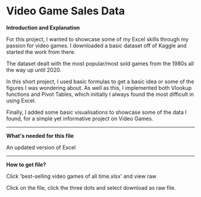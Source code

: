 # Video Game Sales Data
**Introduction and Explanation**

For this project, I wanted to showcase some of my Excel skills through my passion for video games. I downloaded a basic dataset off of Kaggle and started the work from there.

The dataset dealt with the most popular/most sold games from the 1980s all the way up until 2020.

In this short project, I used basic formulas to get a basic idea or some of the figures I was wondering about. As well as this, I implemented both Vlookup functions and Pivot Tables, which initially I always found the most difficult in using Excel.

Finally, I added some basic visualisations to showcase some of the data I found, for a simple yet informative project on Video Games.
****

**What's needed for this file**

An updated version of Excel
****

**How to get file?**

Click 'best-selling video games of all time.xlsx' and view raw

Click on the file, click the three dots and select download as raw file.
